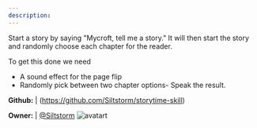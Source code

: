 ```yaml
---
description: 
---
```

Start a story by saying "Mycroft, tell me a story."
It will then start the story and randomly choose each chapter for the reader.

To get this done we need
- A sound effect for the page flip
- Randomly pick between two chapter options- Speak the result.

**Github:** | (https://github.com/Siltstorm/storytime-skill)

**Owner:** | [@Siltstorm](https://github.com/Siltstorm) ![avatart](https://avatars2.githubusercontent.com/u/18223312?v=4)

